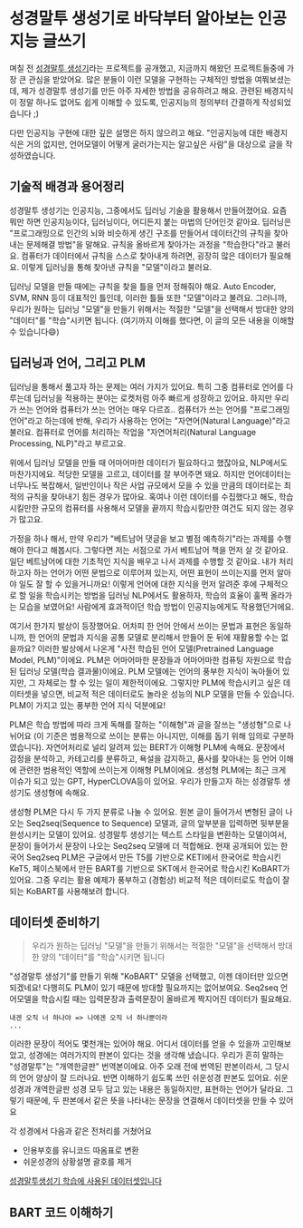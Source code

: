 # 성경말투 생성기로 바닥부터 알아보는 인공지능 글쓰기

며칠 전 [성경말투 생성기](https://mobile.twitter.com/lllimiteddd/status/1548639003380895744)라는 프로젝트를 공개했고, 지금까지 해왔던 프로젝트들중에 가장 큰 관심을 받았어요. 많은 분들이 이런 모델을 구현하는 구체적인 방법을 여쭤보셨는데, 제가 성경말투 생성기를 만든 아주 자세한 방법을 공유하려고 해요. 관련된 배경지식이 정말 하나도 없어도 쉽게 이해할 수 있도록, 인공지능의 정의부터 간결하게 작성되었습니다 ;)

다만 인공지능 구현에 대한 깊은 설명은 하지 않으려고 해요. "인공지능에 대한 배경지식은 거의 없지만, 언어모델이 어떻게 굴러가는지는 알고싶은 사람"을 대상으로 글을 작성하였습니다.

## 기술적 배경과 용어정리

성경말투 생성기는 인공지능, 그중에서도 딥러닝 기술을 활용해서 만들어졌어요. 요즘 뭐만 하면 인공지능이다, 딥러닝이다, 어디든지 붙는 마법의 단어인것 같아요. 딥러닝은 "프로그래밍으로 인간의 뇌와 비슷하게 생긴 구조를 만들어서 데이터간의 규칙을 찾아내는 문제해결 방법"을 말해요. 규칙을 올바르게 찾아가는 과정을 "학습한다"라고 불러요. 컴퓨터가 데이터에서 규칙을 스스로 찾아내게 하려면, 굉장히 많은 데이터가 필요해요. 이렇게 딥러닝을 통해 찾아낸 규칙을 "모델"이라고 불러요.

딥러닝 모델을 만들 때에는 규칙을 찾을 틀을 먼저 정해줘야 해요. Auto Encoder, SVM, RNN 등이 대표적인 틀인데, 이러한 틀들 또한 "모델"이라고 불려요. 그러니까, 우리가 원하는 딥러닝 "모델"을 만들기 위해서는 적절한 "모델"을 선택해서 방대한 양의 "데이터"를 "학습"시키면 됩니다. (여기까지 이해를 했다면, 이 글의 모든 내용을 이해할 수 있습니다😄)

## 딥러닝과 언어, 그리고 PLM

딥러닝을 통해서 풀고자 하는 문제는 여러 가지가 있어요. 특히 그중 컴퓨터로 언어를 다루는데 딥러닝을 적용하는 분야는 로켓처럼 아주 빠르게 성장하고 있어요. 하지만 우리가 쓰는 언어와 컴퓨터가 쓰는 언어는 매우 다르죠.. 컴퓨터가 쓰는 언어를 "프로그래밍 언어"라고 하는데에 반해, 우리가 사용하는 언어는 "자연어(Natural Language)"라고 불러요. 컴퓨터로 언어를 처리하는 작업을 "자연어처리(Natural Language Processing, NLP)"라고 부르고요.

위에서 딥러닝 모델을 만들 때 어마어마한 데이터가 필요하다고 했잖아요, NLP에서도 마찬가지에요. 적당한 모델을 고르고, 데이터를 잘 부어주면 돼요. 하지만 언어데이터는 너무나도 복잡해서, 일반인이나 작은 사업 규모에서 모을 수 있을 만큼의 데이터로는 최적의 규칙을 찾아내기 힘든 경우가 많아요. 혹여나 이런 데이터를 수집했다고 해도, 학습시킬만한 규모의 컴퓨터를 사용해서 모델을 끝까지 학습시킬만한 여건도 되지 않는 경우가 많고요.

가정을 하나 해서, 만약 우리가 "베트남어 댓글을 보고 별점 예측하기"라는 과제를 수행해야 한다고 해봅시다. 그렇다면 저는 서점으로 가서 베트남어 책을 먼저 살 것 같아요. 일단 베트남어에 대한 기초적인 지식을 배우고 나서 과제를 수행할 것 같아요. 내가 처리하고자 하는 언어가 어떤 문법으로 이루어져 있는지, 어떤 표현이 쓰이는지를 먼저 알아야 일도 잘 할 수 있을거니까요! 이렇게 언어에 대한 지식을 먼저 알려준 후에 구체적으로 할 일을 학습시키는 방법을 딥러닝 NLP에서도 활용하자, 학습의 효율이 훌쩍 올라가는 모습을 보였어요! 사람에게 효과적이던 학습 방법이 인공지능에게도 작용했던거에요.

여기서 한가지 발상이 등장했어요. 어차피 한 언어 안에서 쓰이는 문법과 표현은 동일하니까, 한 언어의 문법과 지식을 공통 모델로 분리해서 만들어 둔 뒤에 재활용할 수는 없을까요? 이러한 발상에서 나온게 "사전 학습된 언어 모델(Pretrained Language Model, PLM)"이에요. PLM은 어마어마한 문장들과 어마어마한 컴퓨팅 자원으로 학습된 딥러닝 모델(학습 결과물)이에요. PLM 모델에는 언어의 풍부한 지식이 녹아들어 있지만, 그 자체로는 할 수 있는 일이 제한적이에요. 그렇지만 PLM에 학습시키고 싶은 데이터셋을 넣으면, 비교적 적은 데이터로도 놀라운 성능의 NLP 모델을 만들 수 있습니다. PLM이 가지고 있는 풍부한 언어 지식 덕분에요!

PLM은 학습 방법에 따라 크게 독해를 잘하는 "이해형"과 글을 잘쓰는 "생성형"으로 나뉘어요 (이 기준은 범용적으로 쓰이는 분류는 아니지만, 이해를 돕기 위해 임의로 구분하였습니다). 자연어처리로 널리 알려져 있는 BERT가 이해형 PLM에 속해요. 문장에서 감정을 분석하고, 카테고리를 분류하고, 욕설을 감지하고, 품사를 찾아내는 등 언어 이해에 관련한 범용적인 역할에 쓰이는게 이해형 PLM이에요. 생성형 PLM에는 최근 크게 이슈가 되고 있는 GPT, HyperCLOVA등이 있어요. 우리가 만들고자 하는 성경말투 생성기도 생성형에 속해요.

생성형 PLM은 다시 두 가지 분류로 나눌 수 있어요. 원본 글이 들어가서 변형된 글이 나오는 Seq2seq(Sequence to Sequence) 모델과, 글의 앞부분을 입력하면 뒷부분을 완성시키는 모델이 있어요. 성경말투 생성기는 텍스트 스타일을 변환하는 모델이여서, 문장이 들어가서 문장이 나오는 Seq2seq 모델에 더 적합해요. 현재 공개되어 있는 한국어 Seq2seq PLM은 구글에서 만든 T5를 기반으로 KETI에서 한국어로 학습시킨 KeT5, 페이스북에서 만든 BART를 기반으로 SKT에서 한국어로 학습시킨 KoBART가 있어요. 그중 우리는 활용 예제가 풍부하고 (경험상) 비교적 적은 데이터로도 학습이 잘 되는 KoBART를 사용해보려 합니다.

## 데이터셋 준비하기

> 우리가 원하는 딥러닝 "모델"을 만들기 위해서는 적절한 "모델"을 선택해서 방대한 양의 "데이터"를 "학습"시키면 됩니다

"성경말투 생성기"를 만들기 위해 "KoBART" 모델을 선택했고, 이젠 데이터만 있으면 되겠네요! 다행히도 PLM이 있기 때문에 방대할 필요까지는 없어보여요. Seq2seq 언어모델을 학습시킬 때는 입력문장과 출력문장이 올바르게 짝지어진 데이터가 필요해요.

```
내겐 오직 너 하나야 => 나에겐 오직 너 하나뿐이라
...
```

이러한 문장이 적어도 몇천개는 있어야 해요. 어디서 데이터를 얻을 수 있을까 고민해보았고, 성경에는 여러가지의 판본이 있다는 것을 생각해 냈습니다. 우리가 흔히 말하는 "성경말투"는 "개역한글판" 번역본이에요. 아주 오래 전에 번역된 판본이라서, 그 당시의 언어 양상이 잘 드러나요. 반면 이해하기 쉽도록 쓰인 쉬운성경 판본도 있어요. 쉬운성경과 개역한글판 성경 모두 담고 있는 내용은 동일하지만, 표현하는 언어가 달라요. 그렇기 때문에, 두 판본에서 같은 뜻을 나타내는 문장을 연결해서 데이터셋을 만들 수 있어요

각 성경에서 다음과 같은 전처리를 거쳤어요
- 인용부호를 유니코드 따옴표로 변환
- 쉬운성경의 상황설명 괄호를 제거

[성경말투생성기 학습에 사용된 데이터셋입니다](https://www.kaggle.com/datasets/rycont/korean-bible-classic-modern-pair)

## BART 코드 이해하기



